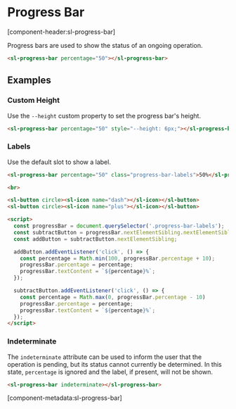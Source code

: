 # Progress Bar

[component-header:sl-progress-bar]

Progress bars are used to show the status of an ongoing operation.

```html preview
<sl-progress-bar percentage="50"></sl-progress-bar>
```

## Examples

### Custom Height

Use the `--height` custom property to set the progress bar's height.

```html preview
<sl-progress-bar percentage="50" style="--height: 6px;"></sl-progress-bar>
```

### Labels

Use the default slot to show a label.

```html preview
<sl-progress-bar percentage="50" class="progress-bar-labels">50%</sl-progress-bar>

<br>

<sl-button circle><sl-icon name="dash"></sl-icon></sl-button>
<sl-button circle><sl-icon name="plus"></sl-icon></sl-button>

<script>
  const progressBar = document.querySelector('.progress-bar-labels');
  const subtractButton = progressBar.nextElementSibling.nextElementSibling;
  const addButton = subtractButton.nextElementSibling;

  addButton.addEventListener('click', () => {
    const percentage = Math.min(100, progressBar.percentage + 10);
    progressBar.percentage = percentage;
    progressBar.textContent = `${percentage}%`;
  });

  subtractButton.addEventListener('click', () => {
    const percentage = Math.max(0, progressBar.percentage - 10)
    progressBar.percentage = percentage;
    progressBar.textContent = `${percentage}%`;
  });
</script>
```

### Indeterminate

The `indeterminate` attribute can be used to inform the user that the operation is pending, but its status cannot currently be determined. In this state, `percentage` is ignored and the label, if present, will not be shown.

```html preview
<sl-progress-bar indeterminate></sl-progress-bar>
```

[component-metadata:sl-progress-bar]
